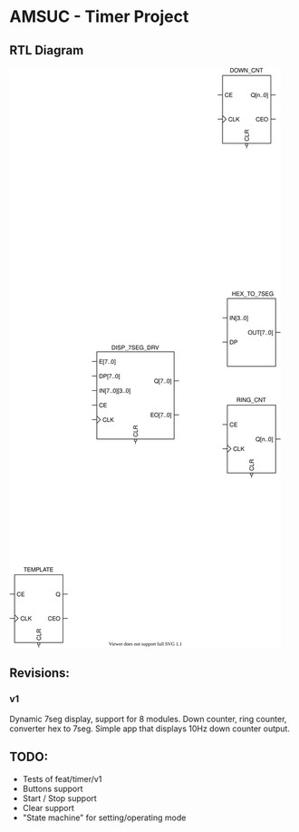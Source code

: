 # AMSUC - Timer Project

## RTL Diagram
![RTL diagram of Timer project](countdown-timer-rtl.drawio.svg "RTL diagram of Timer")

## Revisions:
### v1 
Dynamic 7seg display, support for 8 modules. Down counter, ring counter, converter hex to 7seg. 
Simple app that displays 10Hz down counter output.

## TODO:
- Tests of feat/timer/v1
- Buttons support
- Start / Stop support
- Clear support
- "State machine" for setting/operating mode
